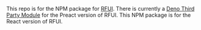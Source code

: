 This repo is for the NPM package for [RFUI](https://rfui.deno.dev/). There is currently a [Deno Third Party Module](https://deno.land/x) for the Preact version of RFUI. This NPM package is for the React version of RFUI.
